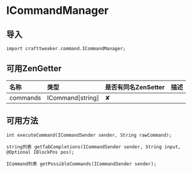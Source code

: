 # ICommandManager

## 导入

`import crafttweaker.command.ICommandManager;`

## 可用ZenGetter

| 名称 | 类型 | 是否有同名ZenSetter | 描述 |
| :--- | :--- | :--- | :--- |
| commands | ICommand\[string\] | ✘ |  |

## 可用方法

`int executeCommand(ICommandSender sender, String rawCommand);`

`string列表 getTabCompletions(ICommandSender sender, String input, @Optional IBlockPos pos);`

`ICommand列表 getPossibleCommands(ICommandSender sender);`

